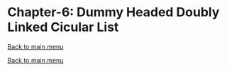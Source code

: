 # Chapter-6: Dummy Headed Doubly Linked Cicular List
[Back to main menu](../../README.md)

[Back to main menu](../../README.md)